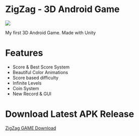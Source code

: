 # ZigZag - 3D Android Game
 
![]([https://github.com/VersionTV/RenkHalkasi/blob/main/RenkHalkasi.gif](https://github.com/VersionTV/ZigZag--3D-Android-Game/blob/main/ZigZag.gif))

My first 3D Android Game. Made with Unity


# Features
- Score & Best Score System
- Beautiful Color Animations
- Score based difficulty
- Infinite Levels
- Coin System
- New Record & GUI

# Download Latest APK Release
[ZigZag GAME Download](https://github.com/VersionTV/ZigZag--3D-Android-Game/blob/main/Releases/ZigZagGame.apk)



